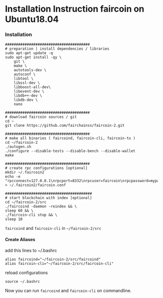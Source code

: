 # Installation Instruction faircoin on Ubuntu18.04

### Installation

~~~
#######################################
# preparation | install dependencies / libraries
sudo apt-get update -q
sudo apt-get install -qy \
    git \
    make \
    autotools-dev \
    autoconf \
    libtool \
    libssl-dev \
    libboost-all-dev\
    libevent-dev \
    libdb++-dev \
    libdb-dev \
    nano

#######################################
# download faircoin sources / git
cd ~
git clone https://github.com/fairchainsx/faircoin-2.git

#######################################
# make all binaries ( faircoind, faircoin-cli, faircoin-tx )
cd ~/faircoin-2
./autogen.sh
./configure --disable-tests --disable-bench --disable-wallet
make

#######################################
# create rpc configurations [optional]
mkdir ~/.faircoin2
echo -e "rpcconnect=127.0.0.1\nrpcport=8332\nrpcuser=faircoin\nrpcpassword=mypassword\ntxindex=1" > ~/.faircoin2/faircoin.conf

########################################
# start blockchain with index [optional]
cd ~/faircoin-2/src
./faircoind -daemon -reindex && \
sleep 60 && \
./faircoin-cli stop && \
sleep 10
~~~

`faircoind` and `faircoin-cli` in `~/faircoin-2/src`


#### Create Aliases
add this lines to ~/.bashrc
~~~
alias faircoind="~/faircoin-2/src/faircoind"
alias faircoin-cli="~/faircoin-2/src/faircoin-cli"
~~~
reload configurations
~~~
source ~/.bashrc
~~~
Now you can run `faircoind` and `faircoin-cli` on commandline.
